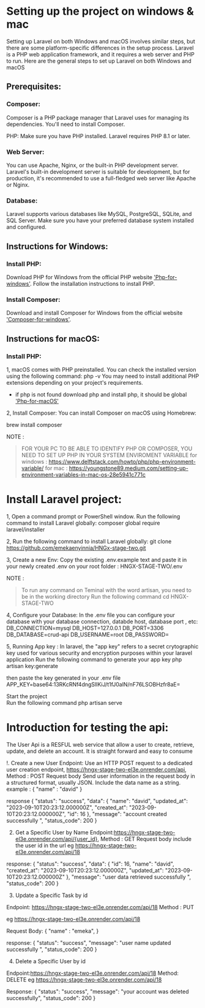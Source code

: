 # Setting up the project on windows & mac
Setting up Laravel on both Windows and macOS involves similar steps, but there are some platform-specific differences in the setup process. Laravel is a PHP web application framework, and it requires a web server and PHP to run. Here are the general steps to set up Laravel on both Windows and macOS

## Prerequisites:

### Composer: 
Composer is a PHP package manager that Laravel uses for managing its dependencies. You'll need to install Composer.

PHP: Make sure you have PHP installed. Laravel requires PHP 8.1 or later.

### Web Server: 
You can use Apache, Nginx, or the built-in PHP development server. Laravel's built-in development server is suitable for development, but for production, it's recommended to use a full-fledged web server like Apache or Nginx.

### Database:
 Laravel supports various databases like MySQL, PostgreSQL, SQLite, and SQL Server. Make sure you have your preferred database system installed and configured.

## Instructions for Windows:

### Install PHP:
Download PHP for Windows from the official PHP website ['Php-for-windows'](https://windows.php.net/download/).
Follow the installation instructions to install PHP.

### Install Composer:
Download and install Composer for Windows from the official website  ['Composer-for-windows'](https://getcomposer.org/download/).



## Instructions for macOS:

### Install PHP:
1, macOS comes with PHP preinstalled. You can check the installed version using the following command:
php -v
You may need to install additional PHP extensions depending on your project's 
requirements.

 * if php is not found
    download php and install php, it should be global
    ['Php-for-macOS'](https://daily-dev-tips.com/posts/installing-php-on-your-mac/)

2, Install Composer:
You can install Composer on macOS using Homebrew:

brew install composer


NOTE :
>  FOR YOUR PC TO BE ABLE TO IDENTIFY PHP OR COMPOSER, YOU NEED TO SET UP PHP IN YOUR   SYSTEM ENVIROMENT VARIABLE
    for windows : https://www.delftstack.com/howto/php/php-environment-variable/
    for mac : https://youngstone89.medium.com/setting-up-environment-variables-in-mac-os-28e5941c771c

# Install Laravel project:

1, Open a command prompt or PowerShell window.
Run the following command to install Laravel globally:
composer global require laravel/installer


2, Run the following command to install Laravel globally:
 git clone https://github.com/emekaenyinnia/HNGx-stage-two.git

3, Create a new Env:
Copy the existing .env.example text and paste it in your newly created .env on your root folder :
HNGX-STAGE-TWO/.env

NOTE :
>  To run any command on Teminal with the word artisan, you need to be in the working directory
Run the following command
cd HNGX-STAGE-TWO

4, Configure your Database:
In the .env file you can configure your database with your database connection, databde host, database port , etc:
DB_CONNECTION=mysql
DB_HOST=127.0.0.1
DB_PORT=3306
DB_DATABASE=crud-api
DB_USERNAME=root
DB_PASSWORD=

5, Running App key :
In laravel, the "app key" refers to a secret crytographic key used for various security and encryption purposes within your laravel application
Run the following command to generate your app key
php artisan key:generate

then paste the key generated in your .env file
APP_KEY=base64:13RKcRNf4dngSlIKiJ/t1fJ0alN/nF76LSOBHzfr8aE=

Start the project \
Run the following command
php artisan serve


# Introduction for testing the api:

The User Api is a RESFUL web service that allow a user to create, retrieve, update, and delete an account. It is straight forward and easy to consume

!. Create a new User 
Endpoint: Use an HTTP POST request to a dedicated user creation endpoint, 
https://hngx-stage-two-el3e.onrender.com/api,
Method : POST
Request body 
Send user information in the request body in a structured format, usually JSON. Include the data name as a string.
example :
{
    "name" : "david"
}

response 
{
    "status": "success",
    "data": {
        "name": "david",
        "updated_at": "2023-09-10T20:23:12.000000Z",
        "created_at": "2023-09-10T20:23:12.000000Z",
        "id": 16
    },
    "message": "account created successfully ",
    "status_code": 200
}


2. Get a Specific User by Name
Endpoint:https://hngx-stage-two-el3e.onrender.com/api/{user_id},
Method : GET
Request body
include the user id in the url 
eg
https://hngx-stage-two-el3e.onrender.com/api/18

response:
{
    "status": "success",
    "data": {
        "id": 16,
        "name": "david",
        "created_at": "2023-09-10T20:23:12.000000Z",
        "updated_at": "2023-09-10T20:23:12.000000Z"
    },
    "message": "user data retrieved successfully ",
    "status_code": 200
}


3. Update a Specific Task by id

Endpoint: https://hngx-stage-two-el3e.onrender.com/api/18
Method : PUT

eg
https://hngx-stage-two-el3e.onrender.com/api/18

Request Body:
{
    "name" : "emeka",
}

response:
{
    "status": "success",
    "message": "user name updated successfully ",
    "status_code": 200
}



4. Delete a Specific User by id

Endpoint:https://hngx-stage-two-el3e.onrender.com/api/18
Method: DELETE
eg
https://hngx-stage-two-el3e.onrender.com/api/18

Response:
{
    "status": "success",
    "message": "your account was deleted successfully",
    "status_code": 200
}